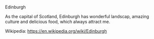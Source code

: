 Edinburgh

As the capital of Scotland, Edinburgh has wonderful landscap, amazing culture and delicious food, which always attract me.

Wikipedia: https://en.wikipedia.org/wiki/Edinburgh

